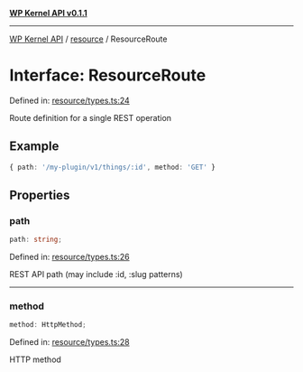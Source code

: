 [**WP Kernel API v0.1.1**](../../README.md)

---

[WP Kernel API](../../README.md) / [resource](../README.md) / ResourceRoute

# Interface: ResourceRoute

Defined in: [resource/types.ts:24](https://github.com/theGeekist/wp-kernel/blob/main/packages/kernel/src/resource/types.ts#L24)

Route definition for a single REST operation

## Example

```ts
{ path: '/my-plugin/v1/things/:id', method: 'GET' }
```

## Properties

### path

```ts
path: string;
```

Defined in: [resource/types.ts:26](https://github.com/theGeekist/wp-kernel/blob/main/packages/kernel/src/resource/types.ts#L26)

REST API path (may include :id, :slug patterns)

---

### method

```ts
method: HttpMethod;
```

Defined in: [resource/types.ts:28](https://github.com/theGeekist/wp-kernel/blob/main/packages/kernel/src/resource/types.ts#L28)

HTTP method
